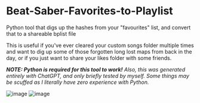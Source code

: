 # Beat-Saber-Favorites-to-Playlist
Python tool that digs up the hashes from your "favourites" list, and convert that to a shareable bplist file


This is useful if you've ever cleared your custom songs folder multiple times and want to dig up some of those forgotten long lost maps from back in the day, or if you just want to share your likes folder with some friends. 

***NOTE: Python is required for this tool to work!***
*Also, this was generated entirely with ChatGPT, and only briefly tested by myself. Some things may be scuffed as I literally have zero experience with Python.*

![image](https://user-images.githubusercontent.com/51247415/235820317-d285b12b-5d29-4f40-a567-0eefb744b903.png)
![image](https://user-images.githubusercontent.com/51247415/235820331-cca5fb8d-dc86-4363-81bf-14aa842ff131.png)

